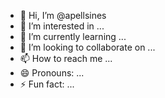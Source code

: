- 👋 Hi, I’m @apellsines
- 👀 I’m interested in ...
- 🌱 I’m currently learning ...
- 💞️ I’m looking to collaborate on ...
- 📫 How to reach me ...
- 😄 Pronouns: ...
- ⚡ Fun fact: ...

<!---
apellsines/apellsines is a ✨ special ✨ repository because its `README.md` (this file) appears on your GitHub profile.
You can click the Preview link to take a look at your changes.
--->
